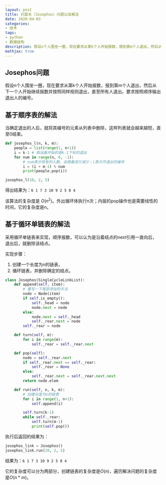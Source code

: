 ```yaml
---
layout: post
title: 约瑟夫（Josephos）问题以及解法
date: 2020-04-03
categories:
- 技术
tags:
- python
- 数据结构
description: 假设n个人围坐一圈，现在要求从第k个人开始报数，报到第m个人退出，然后从下一个人开始继续报数并按照同样规则退出，直至所有人退出。要求按照顺序输出退出人的编号。
mathjax: true
---
```


## Josephos问题
假设n个人围坐一圈，现在要求从第k个人开始报数，报到第m个人退出，然后从下一个人开始继续报数并按照同样规则退出，直至所有人退出。要求按照顺序输出退出人的编号。


## 基于顺序表的解法

当确定退出的人后，就将其编号的元素从列表中删除，这样列表就会越来越短，直至0结束。

```python
def josephos_l(n, k, m):
    people = list(range(1, n+1))
    i = k-1 # 假设最开始的是k-1下标的退出
    for num in range(n, 0, -1):
        # num表示现有的人数，会随着进行减少；i表示开退出的编号
        i = (i + m-1) % num
        print(people.pop(i))

josephos_l(10, 2, 5)
```
得出结果为：`6 1 7 3 10 9 2 5 8 4`

该算法的复杂度是 $O(n^2)$。外出循环体执行n次；内层的pop操作也是需要线性的时间，它的复杂度是n。

## 基于循环单链表的解法

采用循环单链表来实现，顺序报数，可以认为是沿着结点的next引用一直向后，退出后，就删除该结点。

实现步骤：
1. 创建一个长度为n的链表，
2. 循环链表，并删除确定的结点。

```python
class Josephos(SingleCycleLinkList):
    def append(self, item):
        # 重写一下尾部添加的方法
        node = Node(item)
        if self.is_empty():
            self._head = node
            node.next = node
        else:
            node.next = self._head
            self._rear.next = node
        self._rear = node

    def turn(self, m):
        for i in range(m):
            self._rear = self._rear.next

    def pop(self):
        node = self._rear.next
        if self._rear.next == self._rear:
            self._rear = None
        else:
            self._rear.next = self._rear.next.next
        return node.elem

    def run(self, n, k, m):
        # 创建长度为n的链表
        for i in range(1, n+1):
            self.append(i)

        self.turn(k-1)
        while self._rear:
            self.turn(m-1)
            print(self.pop())
```

执行后返回的结果为：

```python
josephos_link = Josephos()
josephos_link.run(10, 2, 5)
```
结果为：`6 1 7 3 10 9 2 5 8 4`

它的复杂度可以分为两部分，创建链表的复杂度是$O(n)$，遍历解决问题的复杂度是$O(n*m)$。


